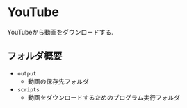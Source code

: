 # YouTube
YouTubeから動画をダウンロードする.

## フォルダ概要
- `output`
    - 動画の保存先フォルダ
- `scripts`
    - 動画をダウンロードするためのプログラム実行フォルダ